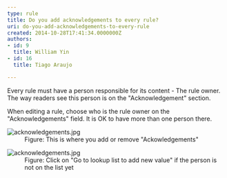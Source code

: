 ```yaml
---
type: rule
title: Do you add acknowledgements to every rule?
uri: do-you-add-acknowledgements-to-every-rule
created: 2014-10-28T17:41:34.0000000Z
authors:
- id: 9
  title: William Yin
- id: 16
  title: Tiago Araujo

---
```




<span class='intro'> Every rule must have a person responsible for its content - The rule owner. The way readers see this person is on the &quot;Acknowledgement&quot; section. </span>

<p>​When editing a rule, choose who is the rule owner on the &quot;Acknowledgements&quot; field. It is OK to have more than one person there.</p><dl class="image"><dt> 
      <img src="/Communication/Rules-to-Better-Adding-Rules/PublishingImages/Pages/add-acknowledgements-to-rules/acknowledgements.jpg" alt="acknowledgements.jpg" />​</dt><dd>Figure&#58; This is where you add or remove &quot;Ackowledgements&quot;​</dd></dl><dl class="image"><dt> 
      <img src="/Communication/Rules-to-Better-Adding-Rules/PublishingImages/Pages/add-acknowledgements-to-rules/add-new-value.png" alt="acknowledgements.jpg" />​</dt><dd>Figure&#58; Click on &quot;Go to lookup list to add new value​&quot; if the person is not on the list yet​</dd></dl>


